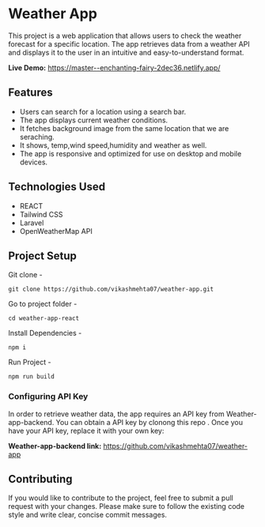 # Weather App
This project is a web application that allows users to check the weather forecast for a specific location. The app retrieves data from a weather API and displays it to the user in an intuitive and easy-to-understand format.

**Live Demo:** https://master--enchanting-fairy-2dec36.netlify.app/

## Features
* Users can search for a location using a search bar.
* The app displays current weather conditions.
* It fetches background image from the same location that we are seraching.
* It shows, temp,wind speed,humidity and weather as well.
* The app is responsive and optimized for use on desktop and mobile devices.
## Technologies Used
* REACT
* Tailwind CSS
* Laravel
* OpenWeatherMap API

## Project Setup
Git clone -
```console
git clone https://github.com/vikashmehta07/weather-app.git
```
Go to project folder -
```console
cd weather-app-react
```
Install Dependencies -
```console
npm i
```
Run Project -
```
npm run build
```

### Configuring API Key
In order to retrieve weather data, the app requires an API key from Weather-app-backend. You can obtain a  API key by clonong this repo . 
Once you have your API key, replace it with your own key:

**Weather-app-backend link:** https://github.com/vikashmehta07/weather-app



## Contributing
If you would like to contribute to the project, feel free to submit a pull request with your changes. Please make sure to follow the existing code style and write clear, concise commit messages.
